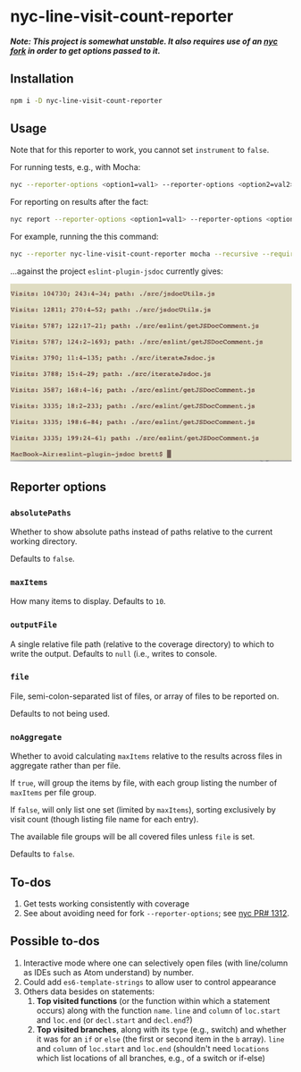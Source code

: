 # nyc-line-visit-count-reporter

***Note: This project is somewhat unstable. It also requires use of an [nyc fork](https://github.com/brettz9/nyc.git#reporter-options) in order to get options passed to it.***

## Installation

```sh
npm i -D nyc-line-visit-count-reporter
```

## Usage

Note that for this reporter to work, you cannot set `instrument` to `false`.

For running tests, e.g., with Mocha:

```sh
nyc --reporter-options <option1=val1> --reporter-options <option2=val2> --reporter nyc-line-visit-count-reporter npm run mocha
```

For reporting on results after the fact:

```sh
nyc report --reporter-options <option1=val1> --reporter-options <option2=val2> --reporter nyc-line-visit-count-reporter
```

For example, running the this command:

```sh
nyc --reporter nyc-line-visit-count-reporter mocha --recursive --require @babel/register --reporter progress --timeout 9000
```

...against the project `eslint-plugin-jsdoc` currently gives:

[![screenshot.png](https://raw.githubusercontent.com/brettz9/nyc-line-visit-count-reporter/master/images/screenshot.png?sanitize=true)](images/screenshot.png)

## Reporter options

### `absolutePaths`

Whether to show absolute paths instead of paths relative to the current
working directory.

Defaults to `false`.

### `maxItems`

How many items to display. Defaults to `10`.

### `outputFile`

A single relative file path (relative to the coverage directory) to which to
write the output. Defaults to `null` (i.e., writes to console.

### `file`

File, semi-colon-separated list of files, or array of files to be reported on.

Defaults to not being used.

### `noAggregate`

Whether to avoid calculating `maxItems` relative to the results across
files in aggregate rather than per file.

If `true`, will group the items by file, with each group listing the
number of `maxItems` per file group.

If `false`, will only list one set (limited by `maxItems`), sorting
exclusively by visit count (though listing file name for each entry).

The available file groups will be all covered files unless `file` is set.

Defaults to `false`.

## To-dos

1. Get tests working consistently with coverage
1. See about avoiding need for fork `--reporter-options`; see
    [nyc PR# 1312](https://github.com/istanbuljs/nyc/pull/1312).

## Possible to-dos

1. Interactive mode where one can selectively open files (with line/column
    as IDEs such as Atom understand) by number.
1. Could add `es6-template-strings` to allow user to control appearance
1. Others data besides on statements:
    1. **Top visited functions** (or the function within which a
        statement occurs) along with the function `name`. `line` and `column`
        of `loc.start` and `loc.end` (or `decl.start` and `decl.end`?)
    1. **Top visited branches**, along with its `type` (e.g., switch) and
        whether it was for an `if` or `else` (the first or second item in
        the `b` array). `line` and `column` of `loc.start` and `loc.end`
        (shouldn't need `locations` which list locations of all branches,
        e.g., of a switch or if-else)
